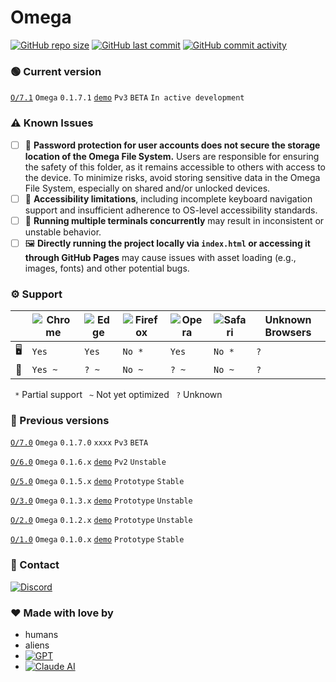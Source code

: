 # Omega

[![GitHub repo size](https://img.shields.io/github/repo-size/6d6t6/O?logo=github&color=purple)](https://github.com/6d6t6/O)
[![GitHub last commit](https://img.shields.io/github/last-commit/6d6t6/O?logo=github)](https://github.com/6d6t6/O)
[![GitHub commit activity](https://img.shields.io/github/commit-activity/t/6d6t6/O?logo=github)](https://github.com/6d6t6/O)

### 🟢 Current version
[`O/7.1`](https://github.com/6d6t6/O/tree/main/7) `Omega` `0.1.7.1` [`demo`](https://o-0.pages.dev/) `Pv3` `BETA` `In active development`

### ⚠️ Known Issues
- [ ] 🔐 **Password protection for user accounts does not secure the storage location of the Omega File System.** Users are responsible for ensuring the safety of this folder, as it remains accessible to others with access to the device. To minimize risks, avoid storing sensitive data in the Omega File System, especially on shared and/or unlocked devices.
- [ ] 🦾 **Accessibility limitations**, including incomplete keyboard navigation support and insufficient adherence to OS-level accessibility standards.
- [ ] 🔄 **Running multiple terminals concurrently** may result in inconsistent or unstable behavior.
- [ ] 🖼️ **Directly running the project locally via `index.html` or accessing it through GitHub Pages** may cause issues with asset loading (e.g., images, fonts) and other potential bugs.

### ⚙️ Support
|    | ![Chrome](https://img.icons8.com/color/48/chrome--v1.png) | ![Edge](https://img.icons8.com/color/48/ms-edge-new.png)  | ![Firefox](https://img.icons8.com/color/48/firefox.png) | ![Opera](https://img.icons8.com/color/48/opera--v1.png) | ![Safari](https://img.icons8.com/color/48/safari--v1.png) | Unknown Browsers |
|----|---------|-------|---------|-------|--------|------------------|
| 🖥️ | `Yes`   | `Yes` | `No *`  | `Yes` | `No *` | `?`              |
| 📱 | `Yes ~` | `? ~` | `No ~`  | `? ~` | `No ~` | `?`              |

` *` Partial support
` ~` Not yet optimized
` ?` Unknown 


### 📜 Previous versions
[`O/7.0`](https://github.com/6d6t6/O/tree/main/7) `Omega` `0.1.7.0` `xxxx` `Pv3` `BETA`

[`O/6.0`](https://github.com/6d6t6/O/tree/main/6) `Omega` `0.1.6.x` [`demo`](https://128bb82c.o-0.pages.dev/) `Pv2` `Unstable`

[`O/5.0`](https://github.com/6d6t6/O/tree/main/5) `Omega` `0.1.5.x` [`demo`](https://6d6t6.github.io/O/5) `Prototype` `Stable`

[`O/3.0`](https://github.com/6d6t6/O/tree/main/3) `Omega` `0.1.3.x` [`demo`](https://6d6t6.github.io/O/3) `Prototype` `Unstable`

[`O/2.0`](https://github.com/6d6t6/O/tree/main/2) `Omega` `0.1.2.x` [`demo`](https://6d6t6.github.io/O/2) `Prototype` `Unstable`

[`O/1.0`](https://github.com/6d6t6/O/tree/main/1) `Omega` `0.1.0.x` [`demo`](https://6d6t6.github.io/O/1) `Prototype` `Stable`

### 💌 Contact
[![Discord](https://img.shields.io/discord/1207017475041009724?logo=discord&logoColor=white&color=5865F2&label=discord%20server)](https://discord.gg/UJsJbXxb2v)

### ❤️ Made with love by
- humans
- aliens
- [![GPT](https://img.shields.io/badge/ChatGPT%20by%20OpenAI-412991?logo=openai)](https://chat.openai.com)
- [![Claude AI](https://img.shields.io/badge/Claude%20by%20Anthropic-1c1211?logo=claude&logoColor=f5f5f5)](https://claude.ai)
